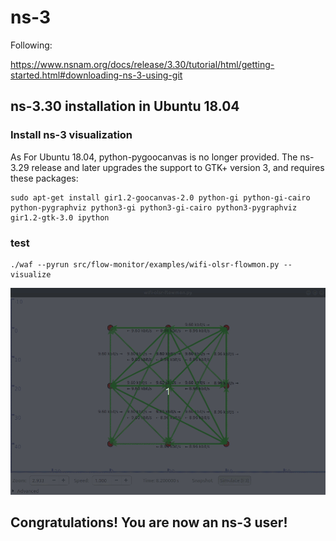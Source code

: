 # ns-3

Following:

https://www.nsnam.org/docs/release/3.30/tutorial/html/getting-started.html#downloading-ns-3-using-git

## ns-3.30 installation in Ubuntu 18.04

### Install ns-3 visualization

As For Ubuntu 18.04, python-pygoocanvas is no longer provided. The ns-3.29 release and later upgrades the support to GTK+ version 3, and requires these packages:

```=bash
sudo apt-get install gir1.2-goocanvas-2.0 python-gi python-gi-cairo python-pygraphviz python3-gi python3-gi-cairo python3-pygraphviz gir1.2-gtk-3.0 ipython
```

### test

```=bash
./waf --pyrun src/flow-monitor/examples/wifi-olsr-flowmon.py --visualize
```
<img src="https://github.com/cly1213/ns-3/blob/master/test.gif"/>

## Congratulations! You are now an ns-3 user!
